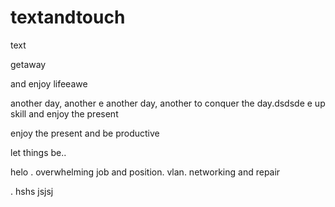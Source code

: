 # textandtouch
text

getaway

and enjoy lifeeawe

another day, another
e
another day, another to conquer the day.dsdsde
e
up skill and enjoy the present

enjoy the present and be productive 

let things be..

helo
. overwhelming job and position. vlan. networking and repair

.
hshs
jsjsj
